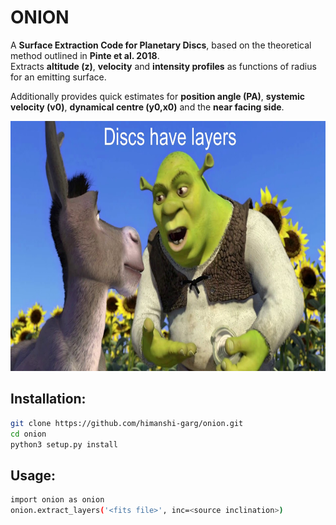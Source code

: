 # ONION
A **Surface Extraction Code for Planetary Discs**, based on the theoretical method outlined in **Pinte et al. 2018**.  
Extracts **altitude (z)**, **velocity** and **intensity profiles** as functions of radius for an emitting surface. 

Additionally provides quick estimates for **position angle (PA)**, **systemic velocity (v0)**, **dynamical centre (y0,x0)** and the **near facing side**.

<p align="center">
<img src="https://github.com/himanshi-garg/onion/blob/main/supplementary/shrek.jpg" width="600" height="400">
</p>

## Installation:
```bash
git clone https://github.com/himanshi-garg/onion.git
cd onion
python3 setup.py install
```

## Usage:
```bash
import onion as onion
onion.extract_layers('<fits file>', inc=<source inclination>)
```
